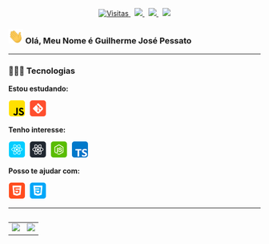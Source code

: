 <p align="center">
  <!-- Badge - Visitas -->
  <a href="https://github.com/guipessato">
    <img src="https://visitor-badge.glitch.me/badge?page_id=guipessato" alt="Visitas">
  </a>
  &nbsp;
  <!-- Badge - LinkedIn -->
  <a href="https://www.linkedin.com/in/guupessato/">
    <img src="https://img.shields.io/badge/-Guilherme%20Jos%C3%A9%20Pessato-blue?style=flat-square&logo=Linkedin&logoColor=white&link=https://www.linkedin.com/in/guipessato/">
  </a>
  &nbsp;
  <!-- Badge - Gmail -->
  <a href="mailto:guipessato00@gmail.com">
    <img src="https://img.shields.io/badge/-Gmail-c14438?style=flat-square&logo=Gmail&logoColor=white&link=mailto:guipessato00@gmail.com">
  </a>
  &nbsp;
  <!-- Badge - Outlook -->
  <a href="mailto:guipessato00@gmail.com">
    <img src="https://img.shields.io/badge/-Outlook-blue">
  </a>
</p>

<!-- Apresentação -->
### <img src="/icons-readme/hello.gif" width="30px"> Olá, Meu Nome é Guilherme José Pessato

---

### 👨🏼‍💻 Tecnologias
**Estou estudando:**

<p align="left">
  <!-- JS Icon -->
  <img src="/icons-readme/js.png">&nbsp;
  <!-- Git Icon -->
  <img src="/icons-readme/git.png">&nbsp;
</p>

**Tenho interesse:**

<p align="left">
  <!-- React Icon -->
  <img src="/icons-readme/react.png">&nbsp;
  <!-- RN Icon -->
  <img src="/icons-readme/rn.png">&nbsp;
  <!-- NodeJS Icon -->
  <img src="/icons-readme/nodejs.png">&nbsp;
  <!-- TS Icon -->
  <img src="/icons-readme/ts.png">&nbsp;
</p>

**Posso te ajudar com:**

<p align="left">
  <!-- HTML Icon -->
  <img src="/icons-readme/html.png">&nbsp;
<!-- CSS Icon -->
  <img src="/icons-readme/css.png">&nbsp;
</p>

---

<table align='left'>
  <row>
    <td>
     <!-- Card -->
      <img height='172' src='https://github-readme-stats.vercel.app/api/top-langs/?username=guipessato&layout=compact&theme=dark'>
    </td>
    <td>
      <img height='172' src='https://github-readme-stats.vercel.app/api?username=guipessato&show_icons=true&theme=dark'>
    </td>
  </row>
</table>
